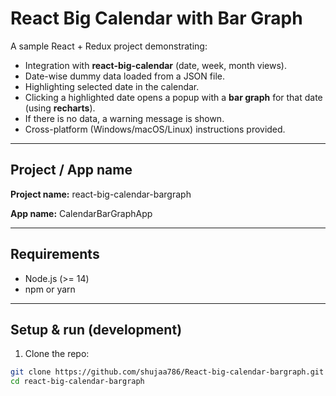 # React Big Calendar with Bar Graph


A sample React + Redux project demonstrating:


- Integration with **react-big-calendar** (date, week, month views).
- Date-wise dummy data loaded from a JSON file.
- Highlighting selected date in the calendar.
- Clicking a highlighted date opens a popup with a **bar graph** for that date (using **recharts**).
- If there is no data, a warning message is shown.
- Cross-platform (Windows/macOS/Linux) instructions provided.


---


## Project / App name


**Project name:** react-big-calendar-bargraph


**App name:** CalendarBarGraphApp


---


## Requirements


- Node.js (>= 14)
- npm or yarn


---


## Setup & run (development)


1. Clone the repo:


```bash
git clone https://github.com/shujaa786/React-big-calendar-bargraph.git
cd react-big-calendar-bargraph